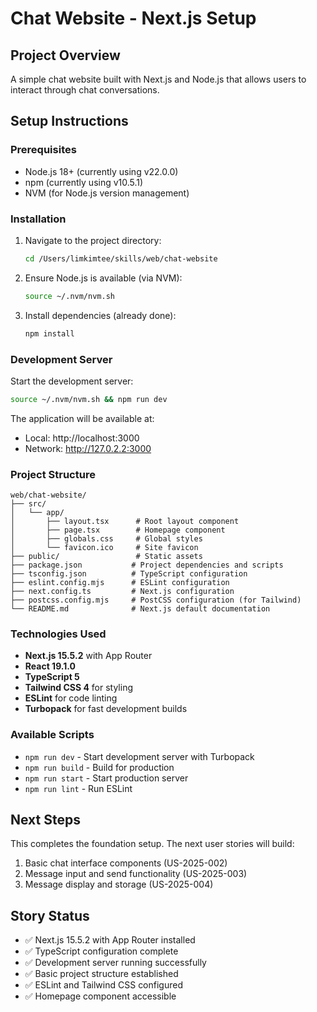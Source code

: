 # Chat Website - Next.js Setup

## Project Overview
A simple chat website built with Next.js and Node.js that allows users to interact through chat conversations.

## Setup Instructions

### Prerequisites
- Node.js 18+ (currently using v22.0.0)
- npm (currently using v10.5.1)
- NVM (for Node.js version management)

### Installation
1. Navigate to the project directory:
   ```bash
   cd /Users/limkimtee/skills/web/chat-website
   ```

2. Ensure Node.js is available (via NVM):
   ```bash
   source ~/.nvm/nvm.sh
   ```

3. Install dependencies (already done):
   ```bash
   npm install
   ```

### Development Server
Start the development server:
```bash
source ~/.nvm/nvm.sh && npm run dev
```

The application will be available at:
- Local: http://localhost:3000
- Network: http://127.0.2.2:3000

### Project Structure
```
web/chat-website/
├── src/
│   └── app/
│       ├── layout.tsx      # Root layout component
│       ├── page.tsx        # Homepage component
│       ├── globals.css     # Global styles
│       └── favicon.ico     # Site favicon
├── public/                 # Static assets
├── package.json           # Project dependencies and scripts
├── tsconfig.json          # TypeScript configuration
├── eslint.config.mjs      # ESLint configuration
├── next.config.ts         # Next.js configuration
├── postcss.config.mjs     # PostCSS configuration (for Tailwind)
└── README.md              # Next.js default documentation
```

### Technologies Used
- **Next.js 15.5.2** with App Router
- **React 19.1.0**
- **TypeScript 5**
- **Tailwind CSS 4** for styling
- **ESLint** for code linting
- **Turbopack** for fast development builds

### Available Scripts
- `npm run dev` - Start development server with Turbopack
- `npm run build` - Build for production
- `npm run start` - Start production server
- `npm run lint` - Run ESLint

## Next Steps
This completes the foundation setup. The next user stories will build:
1. Basic chat interface components (US-2025-002)
2. Message input and send functionality (US-2025-003)  
3. Message display and storage (US-2025-004)

## Story Status
- ✅ Next.js 15.5.2 with App Router installed
- ✅ TypeScript configuration complete
- ✅ Development server running successfully
- ✅ Basic project structure established
- ✅ ESLint and Tailwind CSS configured
- ✅ Homepage component accessible
